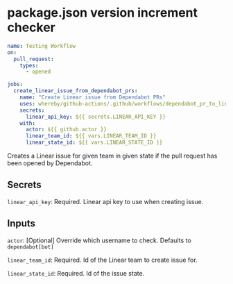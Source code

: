 # package.json version increment checker

```yml
name: Testing Workflow
on:
  pull_request:
    types:
      - opened

jobs:
  create_linear_issue_from_dependabot_prs:
    name: "Create Linear issue from Dependabot PRs"
    uses: whereby/github-actions/.github/workflows/dependabot_pr_to_linear_issue.yml@main
    secrets:
      linear_api_key: ${{ secrets.LINEAR_API_KEY }}
    with:
      actor: ${{ github.actor }}
      linear_team_id: ${{ vars.LINEAR_TEAM_ID }}
      linear_state_id: ${{ vars.LINEAR_STATE_ID }}
```

Creates a Linear issue for given team in given state if the pull request has
been opened by Dependabot.

## Secrets

`linear_api_key`: Required. Linear api key to use when creating issue.

## Inputs

`actor`: [Optional] Override which username to check. Defaults to `dependabot[bot]`

`linear_team_id`: Required. Id of the Linear team to create issue for.

`linear_state_id`: Required. Id of the issue state.
